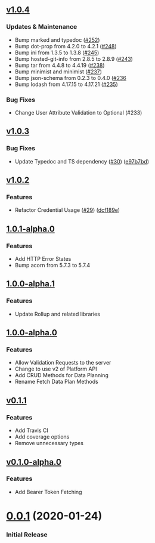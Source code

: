 ## [v1.0.4](https://github.com/mParticle/data-planning-node/compare/v1.0.3...v1.0.4)

### Updates & Maintenance
* Bump marked and typedoc ([#252](https://github.com/mParticle/data-planning-node/pull/252)) 
* Bump dot-prop from 4.2.0 to 4.2.1 ([#248](https://github.com/mParticle/data-planning-node/pull/248))
* Bump ini from 1.3.5 to 1.3.8 ([#245](https://github.com/mParticle/data-planning-node/pull/245))
* Bump hosted-git-info from 2.8.5 to 2.8.9 ([#243](https://github.com/mParticle/data-planning-node/pull/243))
* Bump tar from 4.4.8 to 4.4.19 ([#238](https://github.com/mParticle/data-planning-node/pull/238))
* Bump minimist and minimist ([#237](https://github.com/mParticle/data-planning-node/pull/237))
* Bump json-schema from 0.2.3 to 0.4.0 ([#236](https://github.com/mParticle/data-planning-node/pull/236)
* Bump lodash from 4.17.15 to 4.17.21 ([#235](https://github.com/mParticle/data-planning-node/pull/235))


### Bug Fixes
* Change User Attribute Validation to Optional (#233)

## [v1.0.3](https://github.com/mParticle/data-planning-node/compare/v1.0.2...v1.0.3)

### Bug Fixes
* Update Typedoc and TS dependency ([#30](https://github.com/mParticle/data-planning-node/pull/30)) ([e97b7bd](https://github.com/mParticle/data-planning-node/commit/e97b7bdc22b7f72416fe0f87420731691ab776d1))

## [v1.0.2](https://github.com/mParticle/data-planning-node/compare/1.0.1-alpha.0...v1.0.2)

### Features
* Refactor Credential Usage ([#29](https://github.com/mParticle/data-planning-node/pull/29)) ([dcf189e](https://github.com/mParticle/data-planning-node/commit/dcf189eea1ad4548245d7dafb0e367f80b0ad888))


## [1.0.1-alpha.0](https://github.com/mParticle/data-planning-node/compare/1.0.0-alpha.1...1.0.1-alpha.0)

### Features
* Add HTTP Error States
* Bump acorn from 5.7.3 to 5.7.4

## [1.0.0-alpha.1](https://github.com/mParticle/data-planning-node/compare/1.0.0-alpha.0...1.0.0-alpha.1)

### Features

* Update Rollup and related libraries

## [1.0.0-alpha.0](https://github.com/mParticle/data-planning-node/compare/v0.1.1...1.0.0-alpha.0)

### Features

* Allow Validation Requests to the server
* Change to use v2 of Platform API
* Add CRUD Methods for Data Planning
* Rename Fetch Data Plan Methods

## [v0.1.1](https://github.com/mParticle/data-planning-node/compare/v0.1.0-alpha.0...v0.1.1)

### Features

* Add Travis CI
* Add coverage options
* Remove unnecessary types

## [v0.1.0-alpha.0](https://github.com/mParticle/data-planning-node/compare/v0.0.1...v0.1.0-alpha.0)

### Features
* Add Bearer Token Fetching

# [0.0.1](https://github.com/mParticle/data-planning-node/releases/tag/v0.0.1) (2020-01-24)

### Initial Release
